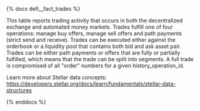 {% docs defi__fact_trades %}

This table reports trading activity that occurs in both the decentralized exchange and automated money markets. Trades fulfill one of four operations: manage buy offers, manage sell offers and path payments (strict send and receive). Trades can be executed either against the orderbook or a liquidity pool that contains both bid and ask asset pair. Trades can be either path payments or offers that are fully or partially fulfilled, which means that the trade can be split into segments. A full trade is compromised of all "order" numbers for a given history_operation_id.

Learn more about Stellar data concepts: https://developers.stellar.org/docs/learn/fundamentals/stellar-data-structures

{% enddocs %}


